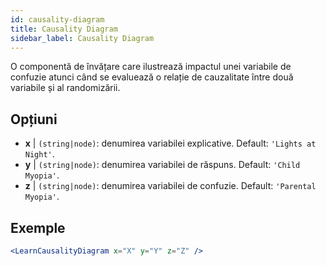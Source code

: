 ```yaml
---
id: causality-diagram
title: Causality Diagram
sidebar_label: Causality Diagram
---
```


O componentă de învățare care ilustrează impactul unei variabile de confuzie atunci când se evaluează o relație de cauzalitate între două variabile și al randomizării.

## Opțiuni

* __x__ | `(string|node)`: denumirea variabilei explicative. Default: `'Lights at Night'`.
* __y__ | `(string|node)`: denumirea variabilei de răspuns. Default: `'Child Myopia'`.
* __z__ | `(string|node)`: denumirea variabilei de confuzie. Default: `'Parental Myopia'`.


## Exemple

```jsx live
<LearnCausalityDiagram x="X" y="Y" z="Z" />
```

